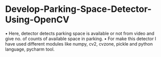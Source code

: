 # Develop-Parking-Space-Detector-Using-OpenCV
•	Here, detector detects parking space is available or not from video and give no. of counts of available space in parking.
•	For make this detector I have used different modules like numpy, cv2, cvzone, pickle and python language, pycharm tool.
